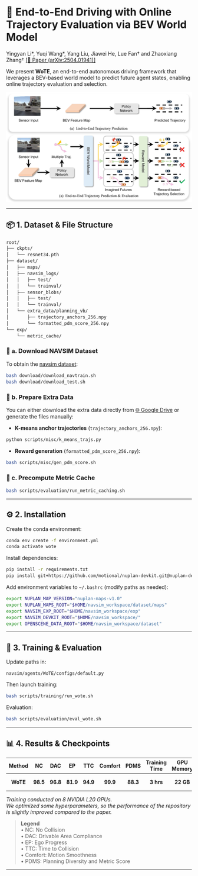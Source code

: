 # 🚗 End-to-End Driving with Online Trajectory Evaluation via BEV World Model

Yingyan Li*, Yuqi Wang*, Yang Liu, Jiawei He, Lue Fan† and Zhaoxiang Zhang†
[[📄 Paper (arXiv:2504.01941)]](https://arxiv.org/abs/2504.01941)

We present **WoTE**, an end-to-end autonomous driving framework that leverages a BEV-based world model to predict future agent states, enabling online trajectory evaluation and selection.

<p align="center">
  <img src="assets/fig1.jpg" alt="WoTE Framework" width="1000"/>
</p>

---

## 📦 1. Dataset & File Structure

```bash
root/
├── ckpts/
│   └── resnet34.pth
├── dataset/
│   ├── maps/
│   ├── navsim_logs/
│   │   ├── test/
│   │   └── trainval/
│   ├── sensor_blobs/
│   │   ├── test/
│   │   └── trainval/
│   └── extra_data/planning_vb/
│       ├── trajectory_anchors_256.npy
│       └── formatted_pdm_score_256.npy
└── exp/
    └── metric_cache/
```

### 📁 a. Download NAVSIM Dataset

To obtain the [navsim dataset](https://github.com/autonomousvision/navsim/tree/main):

```bash
bash download/download_navtrain.sh
bash download/download_test.sh
```

### 📁 b. Prepare Extra Data

You can either download the extra data directly from [🌐 Google Drive](https://drive.google.com/drive/folders/1dIHK8nXkzhIhGCRQOpKibaizwH-7fHqs?usp=sharing) or generate the files manually:

- **K-means anchor trajectories** (`trajectory_anchors_256.npy`):

```bash
python scripts/misc/k_means_trajs.py
```

- **Reward generation** (`formatted_pdm_score_256.npy`):

```bash
bash scripts/misc/gen_pdm_score.sh
```

### 📁 c. Precompute Metric Cache

```bash
bash scripts/evaluation/run_metric_caching.sh
```

---

## ⚙️ 2. Installation

Create the conda environment:

```bash
conda env create -f environment.yml
conda activate wote
```

Install dependencies:

```bash
pip install -r requirements.txt
pip install git+https://github.com/motional/nuplan-devkit.git@nuplan-devkit-v1.2#egg=nuplan-devkit
```

Add environment variables to `~/.bashrc` (modify paths as needed):

```bash
export NUPLAN_MAP_VERSION="nuplan-maps-v1.0"
export NUPLAN_MAPS_ROOT="$HOME/navsim_workspace/dataset/maps"
export NAVSIM_EXP_ROOT="$HOME/navsim_workspace/exp"
export NAVSIM_DEVKIT_ROOT="$HOME/navsim_workspace/"
export OPENSCENE_DATA_ROOT="$HOME/navsim_workspace/dataset"
```

---

## 🚀 3. Training & Evaluation

Update paths in:

```
navsim/agents/WoTE/configs/default.py
```

Then launch training:

```bash
bash scripts/training/run_wote.sh
```

Evaluation:
```bash
bash scripts/evaluation/eval_wote.sh
```
---

## 📊 4. Results & Checkpoints

| Method     | NC   | DAC  | EP   | TTC  | Comfort | PDMS | Training Time | GPU Memory | Checkpoint |
|:----------:|:----:|:----:|:----:|:----:|:-------:|:----:|:--------------:|:-----------:|:----------:|
| **WoTE**   | **98.5** | **96.8** | **81.9** | **94.9** | **99.9**  | **88.3** | **3 hrs** | **22 GB**   | [📥 Download](https://drive.google.com/drive/folders/1dIHK8nXkzhIhGCRQOpKibaizwH-7fHqs?usp=sharing) |

*Training conducted on 8 NVIDIA L20 GPUs.*  
*We optimized some hyperparameters, so the performance of the repository is slightly improved compared to the paper.*


> **Legend**  
> • NC: No Collision  
> • DAC: Drivable Area Compliance  
> • EP: Ego Progress  
> • TTC: Time to Collision  
> • Comfort: Motion Smoothness  
> • PDMS: Planning Diversity and Metric Score

---
